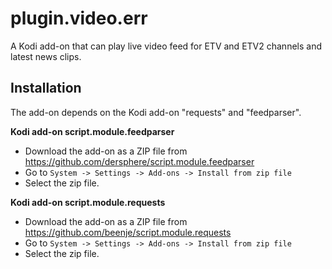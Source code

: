 plugin.video.err
=========================

A Kodi add-on that can play live video feed for ETV and ETV2 channels and latest news clips.

Installation
------------

The add-on depends on the Kodi add-on "requests" and "feedparser".

**Kodi add-on script.module.feedparser**

 - Download the add-on as a ZIP file from https://github.com/dersphere/script.module.feedparser
 - Go to `System -> Settings -> Add-ons -> Install from zip file`
 - Select the zip file.

**Kodi add-on script.module.requests**

 - Download the add-on as a ZIP file from https://github.com/beenje/script.module.requests
 - Go to `System -> Settings -> Add-ons -> Install from zip file`
 - Select the zip file.